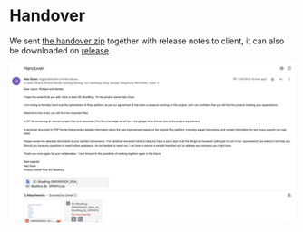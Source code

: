 # Handover

We sent [the handover zip](https://drive.google.com/file/d/1c-c1ug8cDaL_Fzc2ay9UmzPTE0HQN8q7/view?usp=sharing) together with release notes to client, it can also be downloaded on [release](https://github.com/SWEN90009-2024/SC-BlueRing/archive/refs/tags/SWEN90009_2024_SC_BlueRing_BL_SPRINT4.zip).

![screenshot](/docs/images/handover_screenshot.jpg?raw=true)
